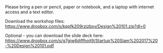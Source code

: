 Please bring a pen or pencil, paper or notebook, and a laptop with internet access and a text editor.

Download the workshop files: https://www.dropbox.com/s/kqpfk209rzizbxv/Design%20101.zip?dl=0

Optional - you can download the slide deck here: https://www.dropbox.com/s/g7giw6djffhojt9/Startup%20Slam%202017%20-%20Design%20101.pdf
